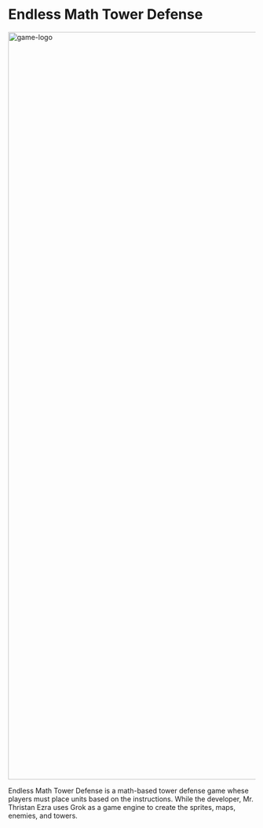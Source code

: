 # Endless Math Tower Defense


<img width="3780" height="1524" alt="game-logo" src="https://github.com/user-attachments/assets/6224e1e6-88bd-41ca-8def-5852d49b8f30" />

Endless Math Tower Defense is a math-based tower defense game whese players must place units based on the instructions. While the developer, Mr. Thristan Ezra uses Grok as a game engine to create the sprites, maps, enemies, and towers.
